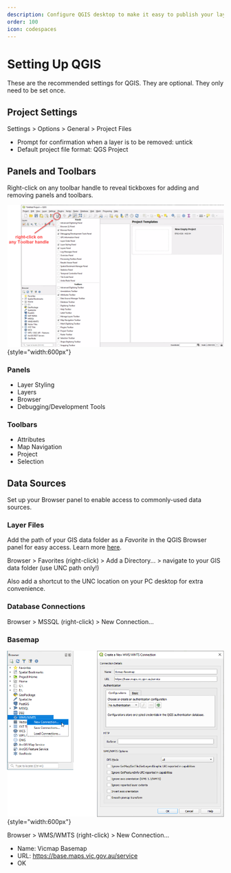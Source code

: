 ```yaml
---
description: Configure QGIS desktop to make it easy to publish your layers to Pozi
order: 100
icon: codespaces
---
```


# Setting Up QGIS

These are the recommended settings for QGIS. They are optional. They only need to be set once.

## Project Settings

Settings > Options > General > Project Files

* Prompt for confirmation when a layer is to be removed: untick
* Default project file format: QGS Project

## Panels and Toolbars

Right-click on any toolbar handle to reveal tickboxes for adding and removing panels and toolbars.

![](./img/qgis-panel-and-toolbar-setup.png){style="width:600px"}

### Panels

* Layer Styling
* Layers
* Browser
* Debugging/Development Tools

### Toolbars

* Attributes
* Map Navigation
* Project
* Selection

## Data Sources

Set up your Browser panel to enable access to commonly-used data sources.

### Layer Files

Add the path of your GIS data folder as a *Favorite* in the QGIS Browser panel for easy access. Learn more [here](https://docs.qgis.org/latest/en/docs/user_manual/introduction/browser.html#favorites).

Browser > Favorites (right-click) > Add a Directory... > navigate to your GIS data folder (use UNC path only!)

Also add a shortcut to the UNC location on your PC desktop for extra convenience.

### Database Connections

Browser > MSSQL (right-click) > New Connection...

### Basemap

![Add Vicmap Basemap](./img/qgis-new-wmts-connection.png){style="width:600px"}

Browser > WMS/WMTS (right-click) > New Connection...

* Name: Vicmap Basemap
* URL: https://base.maps.vic.gov.au/service
* OK
